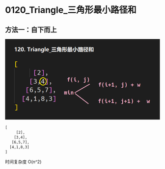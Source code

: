 # 0120_Triangle_三角形最小路径和

## 方法一：自下而上

![思路](https://raw.githubusercontent.com/KimmiGYH/LeetCode_Notes_Public/master/Section05_Solutions/0120_Triangle_%E4%B8%89%E8%A7%92%E5%BD%A2%E6%9C%80%E5%B0%8F%E8%B7%AF%E5%BE%84%E5%92%8C/0_%E6%80%9D%E8%B7%AF.png)

```
[
     [2],
    [3,4],
   [6,5,7],
  [4,1,8,3]
]
```

时间复杂度 O(n^2)
